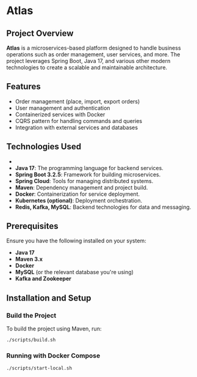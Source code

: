 # Atlas

## Project Overview

**Atlas** is a microservices-based platform designed to handle business operations such as order management, user services, and more. The project leverages Spring Boot, Java 17, and various other modern technologies to create a scalable and maintainable architecture.

## Features

- Order management (place, import, export orders)
- User management and authentication
- Containerized services with Docker
- CQRS pattern for handling commands and queries
- Integration with external services and databases

## Technologies Used
- 
- **Java 17**: The programming language for backend services.
- **Spring Boot 3.2.5**: Framework for building microservices.
- **Spring Cloud**: Tools for managing distributed systems.
- **Maven**: Dependency management and project build.
- **Docker**: Containerization for service deployment.
- **Kubernetes (optional)**: Deployment orchestration.
- **Redis, Kafka, MySQL**: Backend technologies for data and messaging.

## Prerequisites

Ensure you have the following installed on your system:
- **Java 17**
- **Maven 3.x**
- **Docker**
- **MySQL** (or the relevant database you're using)
- **Kafka and Zookeeper**

## Installation and Setup

### Build the Project

To build the project using Maven, run:

```bash
./scripts/build.sh
```

### Running with Docker Compose

```bash
./scripts/start-local.sh
```
